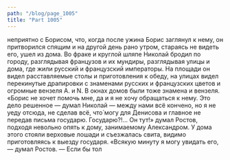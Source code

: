 ```yaml
---
path: "/blog/page_1005"
title: "Part 1005"
---
```


 неприятно с Борисом, что, когда после ужина Борис заглянул к нему, он притворился спящим и на другой день рано утром, стараясь не видеть его, ушел из дома. Во фраке и круглой шляпе Николай бродил по городу, разглядывая французов и их мундиры, разглядывая улицы и дома, где жили русский и французский императоры. На площади он видел расставляемые столы и приготовления к обеду, на улицах видел перекинутые драпировки с знаменами русских и французских цветов и огромные вензеля А. и N. В окнах домов были тоже знамена и вензеля.
«Борис не хочет помочь мне, да и я не хочу обращаться к нему. Это дело решенное — думал Николай — между нами всё кончено, но я не уеду отсюда, не сделав всё, что́ могу для Денисова и главное не передав письма государю. Государю?!... Он тут!» думал Ростов, подходя невольно опять к дому, занимаемому Александром.
У дома этого стояли верховые лошади и съезжалась свита, видимо приготовляясь к выезду государя.
«Всякую минуту я могу увидать его, — думал Ростов. — Если бы тол
